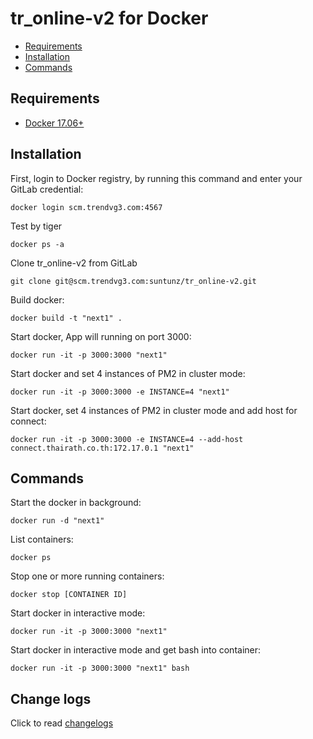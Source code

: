 # tr_online-v2 for Docker

- [Requirements](#requirements)
- [Installation](#installation)
- [Commands](#commands)

## Requirements

- [Docker 17.06+](https://www.docker.com/community-edition)

## Installation

First, login to Docker registry, by running this command and enter your GitLab credential:

    docker login scm.trendvg3.com:4567

Test by tiger

    docker ps -a

Clone tr_online-v2 from GitLab

    git clone git@scm.trendvg3.com:suntunz/tr_online-v2.git

Build docker:

    docker build -t "next1" .

Start docker, App will running on port 3000:

    docker run -it -p 3000:3000 "next1"

Start docker and set 4 instances of PM2 in cluster mode:

    docker run -it -p 3000:3000 -e INSTANCE=4 "next1"

Start docker, set 4 instances of PM2 in cluster mode and add host for connect:

    docker run -it -p 3000:3000 -e INSTANCE=4 --add-host connect.thairath.co.th:172.17.0.1 "next1"

## Commands

Start the docker in background:

    docker run -d "next1"

List containers:

    docker ps

Stop one or more running containers:

    docker stop [CONTAINER ID]

Start docker in interactive mode:

    docker run -it -p 3000:3000 "next1"

Start docker in interactive mode and get bash into container:

    docker run -it -p 3000:3000 "next1" bash

## Change logs

Click to read [changelogs](CHANGELOG.MD)
